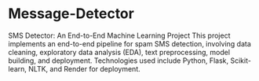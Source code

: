 # Message-Detector
SMS Detector: An End-to-End Machine Learning Project This project implements an end-to-end pipeline for spam SMS detection, involving data cleaning, exploratory data analysis (EDA), text preprocessing, model building, and deployment. Technologies used include Python, Flask, Scikit-learn, NLTK, and Render for deployment.

